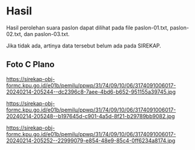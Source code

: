 # Hasil

Hasil perolehan suara paslon dapat dilihat pada file paslon-01.txt, paslon-02.txt, dan paslon-03.txt.

Jika tidak ada, artinya data tersebut belum ada pada SIREKAP.

## Foto C Plano

https://sirekap-obj-formc.kpu.go.id/e01b/pemilu/ppwp/31/74/09/10/06/3174091006017-20240214-205244--dc2396c8-7aee-4bd6-b652-951155a39745.jpg

https://sirekap-obj-formc.kpu.go.id/e01b/pemilu/ppwp/31/74/09/10/06/3174091006017-20240214-205248--b197645d-c901-4a5d-8f21-b29789bb9082.jpg

https://sirekap-obj-formc.kpu.go.id/e01b/pemilu/ppwp/31/74/09/10/06/3174091006017-20240214-205252--22999079-e854-48e9-85c4-0ff6234a8174.jpg
